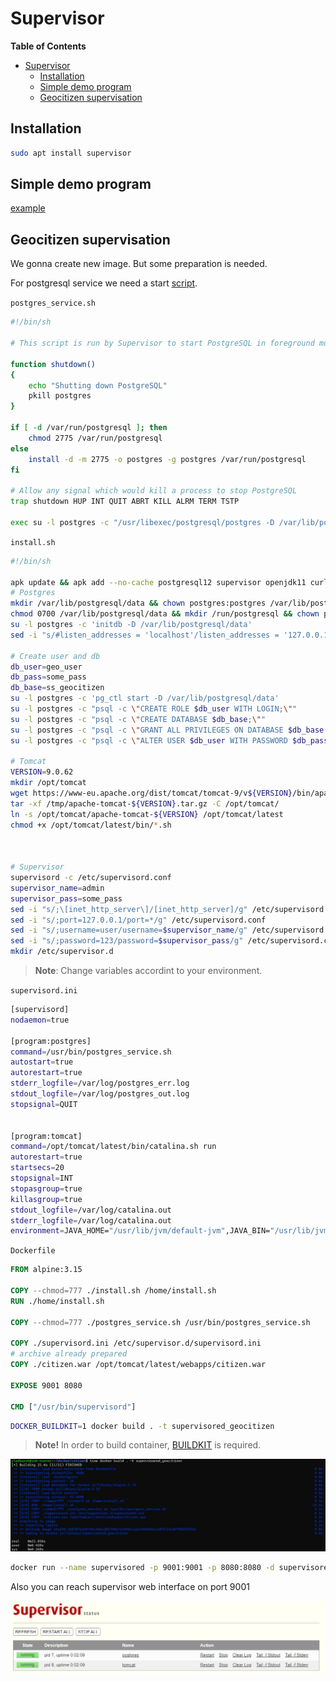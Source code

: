 # Supervisor
**Table of Contents**
- [Supervisor](#supervisor)
  - [Installation](#installation)
  - [Simple demo program](#simple-demo-program)
  - [Geocitizen supervisation](#geocitizen-supervisation)

## Installation

```bash
sudo apt install supervisor
```
## Simple demo program

[example](https://www.digitalocean.com/community/tutorials/how-to-install-and-manage-supervisor-on-ubuntu-and-debian-vps)

## Geocitizen supervisation

We gonna create new image. But some preparation is needed.

For postgresql service we need a start [script](https://stackoverflow.com/questions/11092358/running-postgresql-with-supervisord).

`postgres_service.sh`

```bash
#!/bin/sh

# This script is run by Supervisor to start PostgreSQL in foreground mode

function shutdown()
{
    echo "Shutting down PostgreSQL"
    pkill postgres
}

if [ -d /var/run/postgresql ]; then
    chmod 2775 /var/run/postgresql
else
    install -d -m 2775 -o postgres -g postgres /var/run/postgresql
fi

# Allow any signal which would kill a process to stop PostgreSQL
trap shutdown HUP INT QUIT ABRT KILL ALRM TERM TSTP

exec su -l postgres -c "/usr/libexec/postgresql/postgres -D /var/lib/postgresql/data --config-file=/var/lib/postgresql/data/postgresql.conf"
```

`install.sh`

```bash
#!/bin/sh

apk update && apk add --no-cache postgresql12 supervisor openjdk11 curl
# Postgres
mkdir /var/lib/postgresql/data && chown postgres:postgres /var/lib/postgresql/data
chmod 0700 /var/lib/postgresql/data && mkdir /run/postgresql && chown postgres:postgres /run/postgresql/
su -l postgres -c 'initdb -D /var/lib/postgresql/data'
sed -i "s/#listen_addresses = 'localhost'/listen_addresses = '127.0.0.1'/g" /var/lib/postgresql/data/postgresql.conf

# Create user and db
db_user=geo_user
db_pass=some_pass
db_base=ss_geocitizen
su -l postgres -c 'pg_ctl start -D /var/lib/postgresql/data'
su -l postgres -c "psql -c \"CREATE ROLE $db_user WITH LOGIN;\""
su -l postgres -c "psql -c \"CREATE DATABASE $db_base;\""
su -l postgres -c "psql -c \"GRANT ALL PRIVILEGES ON DATABASE $db_base to $db_user;\""
su -l postgres -c "psql -c \"ALTER USER $db_user WITH PASSWORD $db_pass;\""

# Tomcat
VERSION=9.0.62
mkdir /opt/tomcat
wget https://www-eu.apache.org/dist/tomcat/tomcat-9/v${VERSION}/bin/apache-tomcat-${VERSION}.tar.gz -P /tmp
tar -xf /tmp/apache-tomcat-${VERSION}.tar.gz -C /opt/tomcat/
ln -s /opt/tomcat/apache-tomcat-${VERSION} /opt/tomcat/latest
chmod +x /opt/tomcat/latest/bin/*.sh



# Supervisor
supervisord -c /etc/supervisord.conf
supervisor_name=admin
supervisor_pass=some_pass
sed -i "s/;\[inet_http_server\]/[inet_http_server]/g" /etc/supervisord.conf
sed -i "s/;port=127.0.0.1/port=*/g" /etc/supervisord.conf
sed -i "s/;username=user/username=$supervisor_name/g" /etc/supervisord.conf
sed -i "s/;password=123/password=$supervisor_pass/g" /etc/supervisord.conf
mkdir /etc/supervisor.d
```
> **Note**: Change variables accordint to your environment.

`supervisord.ini`

```bash
[supervisord]
nodaemon=true

[program:postgres]
command=/usr/bin/postgres_service.sh
autostart=true
autorestart=true
stderr_logfile=/var/log/postgres_err.log
stdout_logfile=/var/log/postgres_out.log
stopsignal=QUIT


[program:tomcat]
command=/opt/tomcat/latest/bin/catalina.sh run
autorestart=true
startsecs=20
stopsignal=INT
stopasgroup=true
killasgroup=true
stdout_logfile=/var/log/catalina.out
stderr_logfile=/var/log/catalina.out
environment=JAVA_HOME="/usr/lib/jvm/default-jvm",JAVA_BIN="/usr/lib/jvm/default-jvm/bin"
```

`Dockerfile`

```dockerfile
FROM alpine:3.15

COPY --chmod=777 ./install.sh /home/install.sh
RUN ./home/install.sh

COPY --chmod=777 ./postgres_service.sh /usr/bin/postgres_service.sh

COPY ./supervisord.ini /etc/supervisor.d/supervisord.ini
# archive already prepared
COPY ./citizen.war /opt/tomcat/latest/webapps/citizen.war

EXPOSE 9001 8080

CMD ["/usr/bin/supervisord"]
```

```bash
DOCKER_BUILDKIT=1 docker build . -t supervisored_geocitizen
```
> **Note!** In order to build container, [BUILDKIT](https://docs.docker.com/develop/develop-images/build_enhancements/) is required.

![](img/docker_buildkit.jpg)


```bash
docker run --name supervisored -p 9001:9001 -p 8080:8080 -d supervisored_geocitizen:latest
```

Also you can reach supervisor web interface on port 9001

![](img/supervisor_web.jpg)
